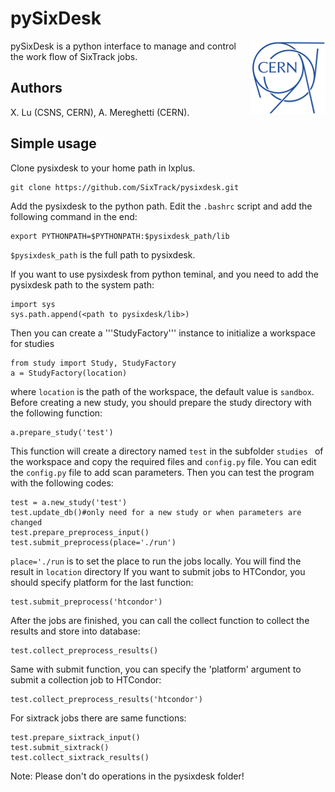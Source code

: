 # pySixDesk

<img src="CERN-logo.png" align="right">

pySixDesk is a python interface to manage and control the work flow of SixTrack jobs.

## Authors

X.&nbsp;Lu (CSNS, CERN),
A.&nbsp;Mereghetti (CERN).

## Simple usage

Clone pysixdesk to your home path in lxplus.
```shell
git clone https://github.com/SixTrack/pysixdesk.git
```
Add the pysixdesk to the python path. Edit the ```.bashrc``` script
and add the following command in the end:
```shell
export PYTHONPATH=$PYTHONPATH:$pysixdesk_path/lib
```
```$pysixdesk_path``` is the full path to pysixdesk.

If you want to use pysixdesk from python teminal, and you need to add the 
pysixdesk path to the system path:
```shell
import sys
sys.path.append(<path to pysixdesk/lib>)
```

Then you can create a '''StudyFactory''' instance to initialize a workspace for studies
```shell
from study import Study, StudyFactory
a = StudyFactory(location)
```
where ```location``` is the path of the workspace, the default value is
```sandbox```. Before creating a new study,
you should prepare the study directory with the following function:
```shell
a.prepare_study('test')
```
This function will create a directory named ```test``` in the subfolder
```studies ``` of the workspace and copy the required files and ```config.py```
file.
You can edit the ```config.py``` file to add scan parameters. 
Then you can test the program with the following codes: 

```shell
test = a.new_study('test')
test.update_db()#only need for a new study or when parameters are changed
test.prepare_preprocess_input()
test.submit_preprocess(place='./run')
```
```place='./run``` is to set the place to run the jobs locally.
You will find the result in ```location``` directory
If you want to submit jobs to HTCondor, you should specify platform for the last
function:
```shell
test.submit_preprocess('htcondor')
```
After the jobs are finished, you can call the collect function to collect the
results and store into database:
```shell
test.collect_preprocess_results()
```
Same with submit function, you can specify the 'platform' argument to submit a
collection job to HTCondor:
```shell
test.collect_preprocess_results('htcondor')
```
For sixtrack jobs there are same functions:
```shell
test.prepare_sixtrack_input()
test.submit_sixtrack()
test.collect_sixtrack_results()
```

Note: Please don't do operations in the pysixdesk folder!
